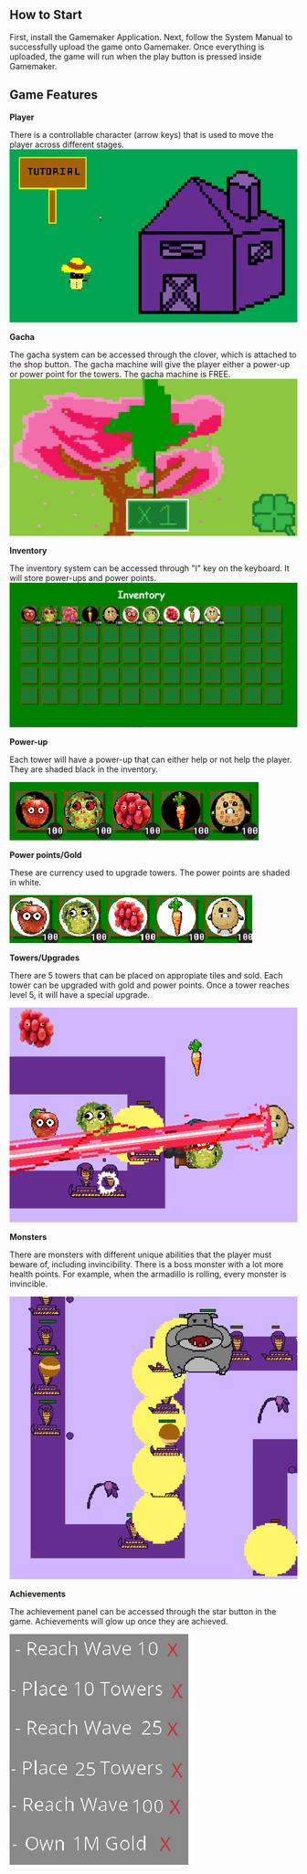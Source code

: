 ## How to Start
First, install the Gamemaker Application. Next, follow the System Manual to successfully upload the game onto Gamemaker. Once everything is uploaded, the game will run when the play button is pressed inside Gamemaker.
## Game Features
**Player**

There is a controllable character (arrow keys) that is used to move the player across different stages.
![Alt text](image.png)

**Gacha**

The gacha system can be accessed through the clover, which is attached to the shop button. The gacha machine will give the player either a power-up or power point for the towers. The gacha machine is FREE.
![Alt text](image-1.png)

**Inventory**

The inventory system can be accessed through "I" key on the keyboard. It will store power-ups and power points.
![Alt text](image-2.png)

**Power-up**

Each tower will have a power-up that can either help or not help the player. They are shaded black in the inventory.

![Alt text](image-3.png)

**Power points/Gold**

These are currency used to upgrade towers. The power points are shaded in white.

![Alt text](image-4.png)

**Towers/Upgrades**

There are 5 towers that can be placed on appropiate tiles and sold. Each tower can be upgraded with gold and power points. Once a tower reaches level 5, it will have a special upgrade.

![Alt text](image-6.png)

**Monsters**

There are monsters with different unique abilities that the player must beware of, including invincibility. There is a boss monster with a lot more health points. For example, when the armadillo is rolling, every monster is invincible.

![Alt text](image-7.png)

**Achievements**

The achievement panel can be accessed through the star button in the game. Achievements will glow up once they are achieved.

![Alt text](image-8.png)